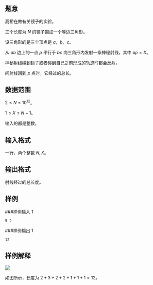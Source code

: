 ## 题意

高桥在做有关镜子的实验。      

三个长度为 $N$ 的镜子围成一个等边三角形。     

设三角形的是三个顶点是 $a$，$b$，$c$。

从 $ab$ 边上的一点 $p$ 平行于 $bc$ 向三角形内发射一条神秘射线，其中 $ap=X$。

 神秘射线碰到镜子或者碰到自己之前形成的轨迹时都会反射。

问射线回到 $p$ 点时，它经过的总长。

## 数据范围

$2\le N\le 10^{12}$。

$1\le X\le N-1$。

输入的都是整数。

## 输入格式

一行，两个整数 $N,X$。

## 输出格式

射线经过的总长度。

## 样例

###样例输入 1

```
5 2
```

###样例输出 1

```
12
```

## 样例解释

![](https://img.atcoder.jp/agc/001/Gg9pvPKw/btriangle.png)



如图所示，长度为 $2+3+2+2+1+1+1=12$。